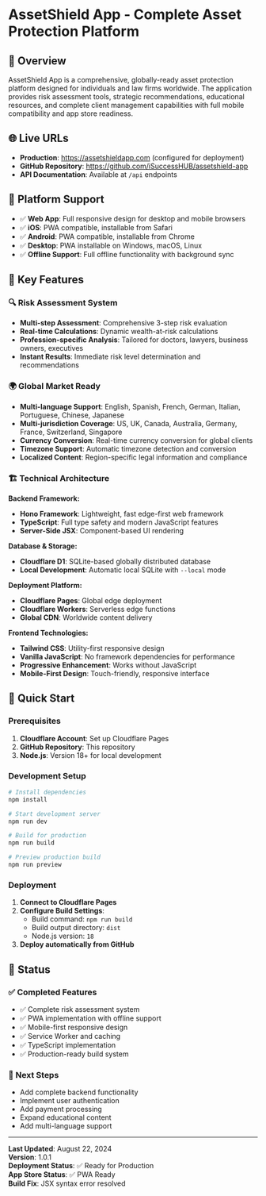 # AssetShield App - Complete Asset Protection Platform

## 🚀 Overview

AssetShield App is a comprehensive, globally-ready asset protection platform designed for individuals and law firms worldwide. The application provides risk assessment tools, strategic recommendations, educational resources, and complete client management capabilities with full mobile compatibility and app store readiness.

## 🌐 Live URLs

- **Production**: https://assetshieldapp.com (configured for deployment)
- **GitHub Repository**: https://github.com/iSuccessHUB/assetshield-app
- **API Documentation**: Available at `/api` endpoints

## 📱 Platform Support

- ✅ **Web App**: Full responsive design for desktop and mobile browsers
- ✅ **iOS**: PWA compatible, installable from Safari
- ✅ **Android**: PWA compatible, installable from Chrome
- ✅ **Desktop**: PWA installable on Windows, macOS, Linux
- ✅ **Offline Support**: Full offline functionality with background sync

## 🎯 Key Features

### 🔍 Risk Assessment System
- **Multi-step Assessment**: Comprehensive 3-step risk evaluation
- **Real-time Calculations**: Dynamic wealth-at-risk calculations
- **Profession-specific Analysis**: Tailored for doctors, lawyers, business owners, executives
- **Instant Results**: Immediate risk level determination and recommendations

### 🌍 Global Market Ready
- **Multi-language Support**: English, Spanish, French, German, Italian, Portuguese, Chinese, Japanese
- **Multi-jurisdiction Coverage**: US, UK, Canada, Australia, Germany, France, Switzerland, Singapore
- **Currency Conversion**: Real-time currency conversion for global clients
- **Timezone Support**: Automatic timezone detection and conversion
- **Localized Content**: Region-specific legal information and compliance

### 🏗️ Technical Architecture

**Backend Framework:**
- **Hono Framework**: Lightweight, fast edge-first web framework
- **TypeScript**: Full type safety and modern JavaScript features
- **Server-Side JSX**: Component-based UI rendering

**Database & Storage:**
- **Cloudflare D1**: SQLite-based globally distributed database
- **Local Development**: Automatic local SQLite with `--local` mode

**Deployment Platform:**
- **Cloudflare Pages**: Global edge deployment
- **Cloudflare Workers**: Serverless edge functions
- **Global CDN**: Worldwide content delivery

**Frontend Technologies:**
- **Tailwind CSS**: Utility-first responsive design
- **Vanilla JavaScript**: No framework dependencies for performance
- **Progressive Enhancement**: Works without JavaScript
- **Mobile-First Design**: Touch-friendly, responsive interface

## 🚀 Quick Start

### Prerequisites
1. **Cloudflare Account**: Set up Cloudflare Pages
2. **GitHub Repository**: This repository
3. **Node.js**: Version 18+ for local development

### Development Setup
```bash
# Install dependencies
npm install

# Start development server
npm run dev

# Build for production
npm run build

# Preview production build
npm run preview
```

### Deployment
1. **Connect to Cloudflare Pages**
2. **Configure Build Settings**:
   - Build command: `npm run build`
   - Build output directory: `dist`
   - Node.js version: `18`
3. **Deploy automatically from GitHub**

## 🎯 Status

### ✅ Completed Features
- ✅ Complete risk assessment system
- ✅ PWA implementation with offline support
- ✅ Mobile-first responsive design
- ✅ Service Worker and caching
- ✅ TypeScript implementation
- ✅ Production-ready build system

### 🔄 Next Steps
- Add complete backend functionality
- Implement user authentication
- Add payment processing
- Expand educational content
- Add multi-language support

---

**Last Updated**: August 22, 2024  
**Version**: 1.0.1  
**Deployment Status**: ✅ Ready for Production  
**App Store Status**: ✅ PWA Ready  
**Build Fix**: JSX syntax error resolved